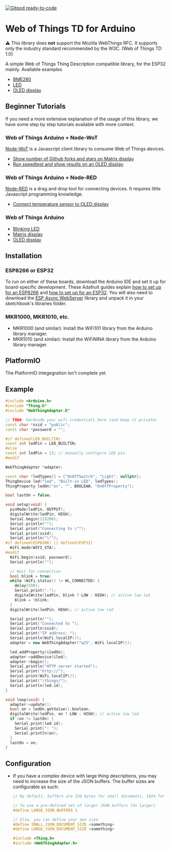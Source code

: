 [![Gitpod ready-to-code](https://img.shields.io/badge/Gitpod-ready--to--code-blue?logo=gitpod)](https://gitpod.io/#https://github.com/Citrullin/web-of-thing-arduino)

Web of Things TD for Arduino
================

:warning: This library does **not** support the Mozilla WebThings RFC. 
It supports only the industry standard recommended by the W3C. (Web of Things TD 1.0)

A simple Web of Things Thing Description compatible library, for the ESP32 mainly.
Available examples
- [BME280](/examples/BME280)
- [LED](/examples/LED)
- [OLED display](/examples/TextDisplay)

## Beginner Tutorials

If you need a more extensive explanation of the usage of this library, we have some step by step tutorials available with more context.

### Web of Things Arduino + Node-WoT

[Node-WoT](https://github.com/eclipse/thingweb.node-wot) is a Javascript client library to consume Web of Things devices.

- [Show number of Github forks and stars on Matrix display](https://bind.systems/blog/web-of-things-github-forks-stars/)
- [Run speedtest and show results on an OLED display](https://bind.systems/blog/web-of-things-speedtest/)

### Web of Things Arduino + Node-RED

[Node-RED](https://nodered.org/) is a drag and drop tool for connecting devices. It requires little Javascript programming knowledge.

- [Connect temperature sensor to OLED display](https://bind.systems/blog/web-of-things-node-red-temperature-oled/)

### Web of Things Arduino

- [Blinking LED](https://bind.systems/blog/web-of-things-led/)
- [Matrix display](https://bind.systems/blog/web-of-things-arduino-matrix-display/)
- [OLED display](https://bind.systems/blog/web-of-things-arduino-oled/)

## Installation

### ESP8266 or ESP32

To run on either of these boards, download the Arduino IDE and set it up for
board-specific development. These Adafruit guides explain [how to set up for an
ESP8266](https://learn.adafruit.com/adafruit-feather-huzzah-esp8266/using-arduino-ide)
and [how to set up for an
ESP32](https://learn.adafruit.com/adafruit-huzzah32-esp32-feather/using-with-arduino-ide).
You will also need to download the [ESP Async
WebServer](https://github.com/me-no-dev/ESPAsyncWebServer/) library and unpack
it in your sketchbook's libraries folder.

### MKR1000, MKR1010, etc.

* MKR1000 (and similar): Install the WiFi101 library from the Arduino library
  manager.
* MKR1010 (and similar): Install the WiFiNINA library from the Arduino library
  manager.

## PlatformIO

The PlatformIO integegration isn't complete yet.

## Example

```c++
#include <Arduino.h>
#include "Thing.h"
#include "WebThingAdapter.h"

// TODO: Hardcode your wifi credentials here (and keep it private)
const char *ssid = "public";
const char *password = "";

#if defined(LED_BUILTIN)
const int ledPin = LED_BUILTIN;
#else
const int ledPin = 13; // manually configure LED pin
#endif

WebThingAdapter *adapter;

const char *ledTypes[] = {"OnOffSwitch", "Light", nullptr};
ThingDevice led("led", "Built-in LED", ledTypes);
ThingProperty ledOn("on", "", BOOLEAN, "OnOffProperty");

bool lastOn = false;

void setup(void) {
  pinMode(ledPin, OUTPUT);
  digitalWrite(ledPin, HIGH);
  Serial.begin(115200);
  Serial.println("");
  Serial.print("Connecting to \"");
  Serial.print(ssid);
  Serial.println("\"");
#if defined(ESP8266) || defined(ESP32)
  WiFi.mode(WIFI_STA);
#endif
  WiFi.begin(ssid, password);
  Serial.println("");

  // Wait for connection
  bool blink = true;
  while (WiFi.status() != WL_CONNECTED) {
    delay(500);
    Serial.print(".");
    digitalWrite(ledPin, blink ? LOW : HIGH); // active low led
    blink = !blink;
  }
  digitalWrite(ledPin, HIGH); // active low led

  Serial.println("");
  Serial.print("Connected to ");
  Serial.println(ssid);
  Serial.print("IP address: ");
  Serial.println(WiFi.localIP());
  adapter = new WebThingAdapter("w25", WiFi.localIP());

  led.addProperty(&ledOn);
  adapter->addDevice(&led);
  adapter->begin();
  Serial.println("HTTP server started");
  Serial.print("http://");
  Serial.print(WiFi.localIP());
  Serial.print("/things/");
  Serial.println(led.id);
}

void loop(void) {
  adapter->update();
  bool on = ledOn.getValue().boolean;
  digitalWrite(ledPin, on ? LOW : HIGH); // active low led
  if (on != lastOn) {
    Serial.print(led.id);
    Serial.print(": ");
    Serial.println(on);
  }
  lastOn = on;
}
```

## Configuration

* If you have a complex device with large thing descriptions, you may need to
  increase the size of the JSON buffers. The buffer sizes are configurable as
  such:

    ```cpp
    // By default, buffers are 256 bytes for small documents, 1024 for larger ones

    // To use a pre-defined set of larger JSON buffers (4x larger)
    #define LARGE_JSON_BUFFERS 1

    // Else, you can define your own size
    #define SMALL_JSON_DOCUMENT_SIZE <something>
    #define LARGE_JSON_DOCUMENT_SIZE <something>

    #include <Thing.h>
    #include <WebThingAdapter.h>
    ```
